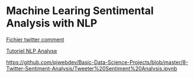 # Machine Learing Sentimental Analysis with NLP

[Fichier twitter comment](https://dst-train-datasets.s3-eu-west-1.amazonaws.com/masterclass_tm/twitter_comment.csv)

[Tutoriel NLP Analyse](https://datascientest.com/nlp-twitter-analyse-de-sentiment)

https://github.com/pjwebdev/Basic-Data-Science-Projects/blob/master/8-Twitter-Sentiment-Analysis/Tweeter%20Sentiment%20Analysis.ipynb